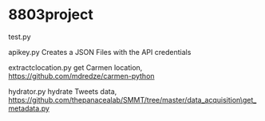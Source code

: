 # 8803project

test.py

apikey.py
    Creates a JSON Files with the API credentials

extractclocation.py
    get Carmen location, https://github.com/mdredze/carmen-python

hydrator.py
    hydrate Tweets data, https://github.com/thepanacealab/SMMT/tree/master/data_acquisition\get_metadata.py 

